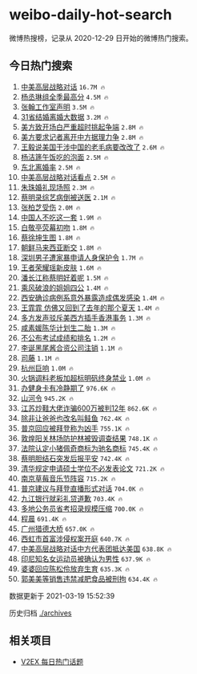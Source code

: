 # weibo-daily-hot-search

微博热搜榜，记录从 2020-12-29 日开始的微博热门搜索。

## 今日热门搜索

<!-- BEGIN -->

1. [中美高层战略对话](https://s.weibo.com/weibo?q=%23%E4%B8%AD%E7%BE%8E%E9%AB%98%E5%B1%82%E6%88%98%E7%95%A5%E5%AF%B9%E8%AF%9D%23&Refer=top) `16.7M 🔥`
1. [杨丞琳组全季最高分](https://s.weibo.com/weibo?q=%E6%9D%A8%E4%B8%9E%E7%90%B3%E7%BB%84%E5%85%A8%E5%AD%A3%E6%9C%80%E9%AB%98%E5%88%86&Refer=top) `4.5M 🔥`
1. [张翰工作室声明](https://s.weibo.com/weibo?q=%23%E5%BC%A0%E7%BF%B0%E5%B7%A5%E4%BD%9C%E5%AE%A4%E5%A3%B0%E6%98%8E%23&Refer=top) `3.5M 🔥`
1. [31省结婚离婚大数据](https://s.weibo.com/weibo?q=%2331%E7%9C%81%E7%BB%93%E5%A9%9A%E7%A6%BB%E5%A9%9A%E5%A4%A7%E6%95%B0%E6%8D%AE%23&Refer=top) `3.2M 🔥`
1. [美方致开场白严重超时挑起争端](https://s.weibo.com/weibo?q=%23%E7%BE%8E%E6%96%B9%E8%87%B4%E5%BC%80%E5%9C%BA%E7%99%BD%E4%B8%A5%E9%87%8D%E8%B6%85%E6%97%B6%E6%8C%91%E8%B5%B7%E4%BA%89%E7%AB%AF%23&Refer=top) `2.8M 🔥`
1. [美方要求记者离开中方据理力争](https://s.weibo.com/weibo?q=%23%E7%BE%8E%E6%96%B9%E8%A6%81%E6%B1%82%E8%AE%B0%E8%80%85%E7%A6%BB%E5%BC%80%E4%B8%AD%E6%96%B9%E6%8D%AE%E7%90%86%E5%8A%9B%E4%BA%89%23&Refer=top) `2.8M 🔥`
1. [王毅说美国干涉中国的老毛病要改改了](https://s.weibo.com/weibo?q=%23%E7%8E%8B%E6%AF%85%E8%AF%B4%E7%BE%8E%E5%9B%BD%E5%B9%B2%E6%B6%89%E4%B8%AD%E5%9B%BD%E7%9A%84%E8%80%81%E6%AF%9B%E7%97%85%E8%A6%81%E6%94%B9%E6%94%B9%E4%BA%86%23&Refer=top) `2.6M 🔥`
1. [杨洁篪午饭吃的泡面](https://s.weibo.com/weibo?q=%23%E6%9D%A8%E6%B4%81%E7%AF%AA%E5%8D%88%E9%A5%AD%E5%90%83%E7%9A%84%E6%B3%A1%E9%9D%A2%23&Refer=top) `2.5M 🔥`
1. [东北离婚率](https://s.weibo.com/weibo?q=%E4%B8%9C%E5%8C%97%E7%A6%BB%E5%A9%9A%E7%8E%87&Refer=top) `2.5M 🔥`
1. [中美高层战略对话看点](https://s.weibo.com/weibo?q=%23%E4%B8%AD%E7%BE%8E%E9%AB%98%E5%B1%82%E6%88%98%E7%95%A5%E5%AF%B9%E8%AF%9D%E7%9C%8B%E7%82%B9%23&Refer=top) `2.5M 🔥`
1. [朱珠婚礼现场照](https://s.weibo.com/weibo?q=%23%E6%9C%B1%E7%8F%A0%E5%A9%9A%E7%A4%BC%E7%8E%B0%E5%9C%BA%E7%85%A7%23&Refer=top) `2.3M 🔥`
1. [蔡明录综艺病倒被送医](https://s.weibo.com/weibo?q=%E8%94%A1%E6%98%8E%E5%BD%95%E7%BB%BC%E8%89%BA%E7%97%85%E5%80%92%E8%A2%AB%E9%80%81%E5%8C%BB&Refer=top) `2.1M 🔥`
1. [张柏芝受伤](https://s.weibo.com/weibo?q=%E5%BC%A0%E6%9F%8F%E8%8A%9D%E5%8F%97%E4%BC%A4&Refer=top) `2.0M 🔥`
1. [中国人不吃这一套](https://s.weibo.com/weibo?q=%E4%B8%AD%E5%9B%BD%E4%BA%BA%E4%B8%8D%E5%90%83%E8%BF%99%E4%B8%80%E5%A5%97&Refer=top) `1.9M 🔥`
1. [白敬亭荧幕初吻](https://s.weibo.com/weibo?q=%E7%99%BD%E6%95%AC%E4%BA%AD%E8%8D%A7%E5%B9%95%E5%88%9D%E5%90%BB&Refer=top) `1.8M 🔥`
1. [蔡徐坤生图](https://s.weibo.com/weibo?q=%23%E8%94%A1%E5%BE%90%E5%9D%A4%E7%94%9F%E5%9B%BE%23&Refer=top) `1.8M 🔥`
1. [朝鲜马来西亚断交](https://s.weibo.com/weibo?q=%E6%9C%9D%E9%B2%9C%E9%A9%AC%E6%9D%A5%E8%A5%BF%E4%BA%9A%E6%96%AD%E4%BA%A4&Refer=top) `1.8M 🔥`
1. [深圳男子遭家暴申请人身保护令](https://s.weibo.com/weibo?q=%23%E6%B7%B1%E5%9C%B3%E7%94%B7%E5%AD%90%E9%81%AD%E5%AE%B6%E6%9A%B4%E7%94%B3%E8%AF%B7%E4%BA%BA%E8%BA%AB%E4%BF%9D%E6%8A%A4%E4%BB%A4%23&Refer=top) `1.7M 🔥`
1. [王者荣耀瑶新皮肤](https://s.weibo.com/weibo?q=%23%E7%8E%8B%E8%80%85%E8%8D%A3%E8%80%80%E7%91%B6%E6%96%B0%E7%9A%AE%E8%82%A4%23&Refer=top) `1.6M 🔥`
1. [潘长江称蔡明好着呢](https://s.weibo.com/weibo?q=%E6%BD%98%E9%95%BF%E6%B1%9F%E7%A7%B0%E8%94%A1%E6%98%8E%E5%A5%BD%E7%9D%80%E5%91%A2&Refer=top) `1.5M 🔥`
1. [乘风破浪的姐姐四公](https://s.weibo.com/weibo?q=%E4%B9%98%E9%A3%8E%E7%A0%B4%E6%B5%AA%E7%9A%84%E5%A7%90%E5%A7%90%E5%9B%9B%E5%85%AC&Refer=top) `1.4M 🔥`
1. [西安确诊病例系意外暴露造成偶发感染](https://s.weibo.com/weibo?q=%23%E8%A5%BF%E5%AE%89%E7%A1%AE%E8%AF%8A%E7%97%85%E4%BE%8B%E7%B3%BB%E6%84%8F%E5%A4%96%E6%9A%B4%E9%9C%B2%E9%80%A0%E6%88%90%E5%81%B6%E5%8F%91%E6%84%9F%E6%9F%93%23&Refer=top) `1.4M 🔥`
1. [王霏霏 仿佛又回到了去年的那个夏天](https://s.weibo.com/weibo?q=%E7%8E%8B%E9%9C%8F%E9%9C%8F%20%E4%BB%BF%E4%BD%9B%E5%8F%88%E5%9B%9E%E5%88%B0%E4%BA%86%E5%8E%BB%E5%B9%B4%E7%9A%84%E9%82%A3%E4%B8%AA%E5%A4%8F%E5%A4%A9&Refer=top) `1.4M 🔥`
1. [多方发声驳斥美西方插手香港事务](https://s.weibo.com/weibo?q=%23%E5%A4%9A%E6%96%B9%E5%8F%91%E5%A3%B0%E9%A9%B3%E6%96%A5%E7%BE%8E%E8%A5%BF%E6%96%B9%E6%8F%92%E6%89%8B%E9%A6%99%E6%B8%AF%E4%BA%8B%E5%8A%A1%23&Refer=top) `1.3M 🔥`
1. [咸素媛陈华计划生二胎](https://s.weibo.com/weibo?q=%E5%92%B8%E7%B4%A0%E5%AA%9B%E9%99%88%E5%8D%8E%E8%AE%A1%E5%88%92%E7%94%9F%E4%BA%8C%E8%83%8E&Refer=top) `1.3M 🔥`
1. [不公布考试成绩和排名](https://s.weibo.com/weibo?q=%23%E4%B8%8D%E5%85%AC%E5%B8%83%E8%80%83%E8%AF%95%E6%88%90%E7%BB%A9%E5%92%8C%E6%8E%92%E5%90%8D%23&Refer=top) `1.2M 🔥`
1. [李诞黑尾酱合资公司注销](https://s.weibo.com/weibo?q=%E6%9D%8E%E8%AF%9E%E9%BB%91%E5%B0%BE%E9%85%B1%E5%90%88%E8%B5%84%E5%85%AC%E5%8F%B8%E6%B3%A8%E9%94%80&Refer=top) `1.1M 🔥`
1. [司藤](https://s.weibo.com/weibo?q=%E5%8F%B8%E8%97%A4&Refer=top) `1.1M 🔥`
1. [杭州巨响](https://s.weibo.com/weibo?q=%E6%9D%AD%E5%B7%9E%E5%B7%A8%E5%93%8D&Refer=top) `1.0M 🔥`
1. [火锅调料老板加超标明矾终身禁业](https://s.weibo.com/weibo?q=%23%E7%81%AB%E9%94%85%E8%B0%83%E6%96%99%E8%80%81%E6%9D%BF%E5%8A%A0%E8%B6%85%E6%A0%87%E6%98%8E%E7%9F%BE%E7%BB%88%E8%BA%AB%E7%A6%81%E4%B8%9A%23&Refer=top) `1.0M 🔥`
1. [办健身卡有冷静期了](https://s.weibo.com/weibo?q=%23%E5%8A%9E%E5%81%A5%E8%BA%AB%E5%8D%A1%E6%9C%89%E5%86%B7%E9%9D%99%E6%9C%9F%E4%BA%86%23&Refer=top) `976.6K 🔥`
1. [山河令](https://s.weibo.com/weibo?q=%E5%B1%B1%E6%B2%B3%E4%BB%A4&Refer=top) `945.2K 🔥`
1. [江苏炒鞋大佬诈骗600万被判12年](https://s.weibo.com/weibo?q=%E6%B1%9F%E8%8B%8F%E7%82%92%E9%9E%8B%E5%A4%A7%E4%BD%AC%E8%AF%88%E9%AA%97600%E4%B8%87%E8%A2%AB%E5%88%A412%E5%B9%B4&Refer=top) `862.6K 🔥`
1. [除非让爸爸也改名叫鲑鱼](https://s.weibo.com/weibo?q=%E9%99%A4%E9%9D%9E%E8%AE%A9%E7%88%B8%E7%88%B8%E4%B9%9F%E6%94%B9%E5%90%8D%E5%8F%AB%E9%B2%91%E9%B1%BC&Refer=top) `762.4K 🔥`
1. [普京回应被拜登称为凶手](https://s.weibo.com/weibo?q=%23%E6%99%AE%E4%BA%AC%E5%9B%9E%E5%BA%94%E8%A2%AB%E6%8B%9C%E7%99%BB%E7%A7%B0%E4%B8%BA%E5%87%B6%E6%89%8B%23&Refer=top) `755.1K 🔥`
1. [敦煌阳关林场防护林被毁调查结果](https://s.weibo.com/weibo?q=%23%E6%95%A6%E7%85%8C%E9%98%B3%E5%85%B3%E6%9E%97%E5%9C%BA%E9%98%B2%E6%8A%A4%E6%9E%97%E8%A2%AB%E6%AF%81%E8%B0%83%E6%9F%A5%E7%BB%93%E6%9E%9C%23&Refer=top) `748.1K 🔥`
1. [法院认定小猪佩奇商标为驰名商标](https://s.weibo.com/weibo?q=%E6%B3%95%E9%99%A2%E8%AE%A4%E5%AE%9A%E5%B0%8F%E7%8C%AA%E4%BD%A9%E5%A5%87%E5%95%86%E6%A0%87%E4%B8%BA%E9%A9%B0%E5%90%8D%E5%95%86%E6%A0%87&Refer=top) `745.4K 🔥`
1. [蔡明胆结石突发后报平安](https://s.weibo.com/weibo?q=%E8%94%A1%E6%98%8E%E8%83%86%E7%BB%93%E7%9F%B3%E7%AA%81%E5%8F%91%E5%90%8E%E6%8A%A5%E5%B9%B3%E5%AE%89&Refer=top) `742.4K 🔥`
1. [清华规定申请硕士学位不必发表论文](https://s.weibo.com/weibo?q=%23%E6%B8%85%E5%8D%8E%E8%A7%84%E5%AE%9A%E7%94%B3%E8%AF%B7%E7%A1%95%E5%A3%AB%E5%AD%A6%E4%BD%8D%E4%B8%8D%E5%BF%85%E5%8F%91%E8%A1%A8%E8%AE%BA%E6%96%87%23&Refer=top) `721.2K 🔥`
1. [南京草莓音乐节阵容](https://s.weibo.com/weibo?q=%23%E5%8D%97%E4%BA%AC%E8%8D%89%E8%8E%93%E9%9F%B3%E4%B9%90%E8%8A%82%E9%98%B5%E5%AE%B9%23&Refer=top) `715.2K 🔥`
1. [普京建议与拜登直播形式对话](https://s.weibo.com/weibo?q=%23%E6%99%AE%E4%BA%AC%E5%BB%BA%E8%AE%AE%E4%B8%8E%E6%8B%9C%E7%99%BB%E7%9B%B4%E6%92%AD%E5%BD%A2%E5%BC%8F%E5%AF%B9%E8%AF%9D%23&Refer=top) `704.0K 🔥`
1. [九江银行就彩礼贷道歉](https://s.weibo.com/weibo?q=%23%E4%B9%9D%E6%B1%9F%E9%93%B6%E8%A1%8C%E5%B0%B1%E5%BD%A9%E7%A4%BC%E8%B4%B7%E9%81%93%E6%AD%89%23&Refer=top) `703.4K 🔥`
1. [多地公务员省考招录规模压缩](https://s.weibo.com/weibo?q=%23%E5%A4%9A%E5%9C%B0%E5%85%AC%E5%8A%A1%E5%91%98%E7%9C%81%E8%80%83%E6%8B%9B%E5%BD%95%E8%A7%84%E6%A8%A1%E5%8E%8B%E7%BC%A9%23&Refer=top) `700.0K 🔥`
1. [程晨](https://s.weibo.com/weibo?q=%E7%A8%8B%E6%99%A8&Refer=top) `691.4K 🔥`
1. [广州猎德大桥](https://s.weibo.com/weibo?q=%E5%B9%BF%E5%B7%9E%E7%8C%8E%E5%BE%B7%E5%A4%A7%E6%A1%A5&Refer=top) `657.0K 🔥`
1. [西虹市首富涉侵权案开庭](https://s.weibo.com/weibo?q=%23%E8%A5%BF%E8%99%B9%E5%B8%82%E9%A6%96%E5%AF%8C%E6%B6%89%E4%BE%B5%E6%9D%83%E6%A1%88%E5%BC%80%E5%BA%AD%23&Refer=top) `640.7K 🔥`
1. [中美高层战略对话中方代表团抵达美国](https://s.weibo.com/weibo?q=%23%E4%B8%AD%E7%BE%8E%E9%AB%98%E5%B1%82%E6%88%98%E7%95%A5%E5%AF%B9%E8%AF%9D%E4%B8%AD%E6%96%B9%E4%BB%A3%E8%A1%A8%E5%9B%A2%E6%8A%B5%E8%BE%BE%E7%BE%8E%E5%9B%BD%23&Refer=top) `638.8K 🔥`
1. [印尼知名女运动员被确认为男性](https://s.weibo.com/weibo?q=%E5%8D%B0%E5%B0%BC%E7%9F%A5%E5%90%8D%E5%A5%B3%E8%BF%90%E5%8A%A8%E5%91%98%E8%A2%AB%E7%A1%AE%E8%AE%A4%E4%B8%BA%E7%94%B7%E6%80%A7&Refer=top) `637.9K 🔥`
1. [婆婆回应陈松伶放弃生育](https://s.weibo.com/weibo?q=%23%E5%A9%86%E5%A9%86%E5%9B%9E%E5%BA%94%E9%99%88%E6%9D%BE%E4%BC%B6%E6%94%BE%E5%BC%83%E7%94%9F%E8%82%B2%23&Refer=top) `635.3K 🔥`
1. [郭美美等销售违禁减肥食品被刑拘](https://s.weibo.com/weibo?q=%23%E9%83%AD%E7%BE%8E%E7%BE%8E%E7%AD%89%E9%94%80%E5%94%AE%E8%BF%9D%E7%A6%81%E5%87%8F%E8%82%A5%E9%A3%9F%E5%93%81%E8%A2%AB%E5%88%91%E6%8B%98%23&Refer=top) `634.4K 🔥`

数据更新于 2021-03-19 15:52:39

<!-- END -->

历史归档 [./archives](./archives)

## 相关项目

- [V2EX 每日热门话题](https://github.com/boojack/v2ex-daily-hot-topic)
